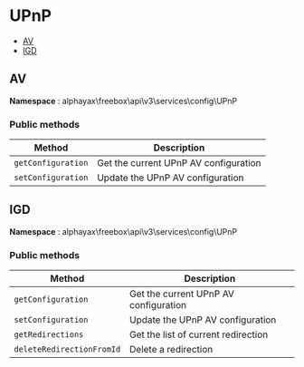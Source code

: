 # UPnP

- [AV](#AV)
- [IGD](#IGD)


<a name="AV"></a>
## AV

**Namespace**  : alphayax\freebox\api\v3\services\config\UPnP

### Public methods

| Method | Description |
|---|---|
| `getConfiguration` | Get the current UPnP AV configuration | 
| `setConfiguration` | Update the UPnP AV configuration | 

<a name="IGD"></a>
## IGD

**Namespace**  : alphayax\freebox\api\v3\services\config\UPnP

### Public methods

| Method | Description |
|---|---|
| `getConfiguration` | Get the current UPnP AV configuration | 
| `setConfiguration` | Update the UPnP AV configuration | 
| `getRedirections` | Get the list of current redirection | 
| `deleteRedirectionFromId` | Delete a redirection | 
